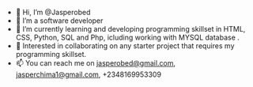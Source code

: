 - 👋 Hi, I’m @Jasperobed 
- 👀 I’m a software developer 
- 🌱 I’m currently learning and developing programming skillset in HTML, CSS, Python, SQL and Php, icluding working with MYSQL database .
- 💞️ Interested in collaborating on any starter project that requires my programming skillset.
- 📫 You can reach me on jasperobed@gmail.com, jasperchima1@gmail.com, +2348169953309

<!---
Jasperobed/Jasperobed is a ✨ special ✨ repository because its `README.md` (this file) appears on your GitHub profile.
You can click the Preview link to take a look at your changes.
--->
